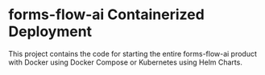 # forms-flow-ai Containerized Deployment

This project contains the code for starting the entire forms-flow-ai product with Docker using Docker Compose or Kubernetes using Helm Charts.
